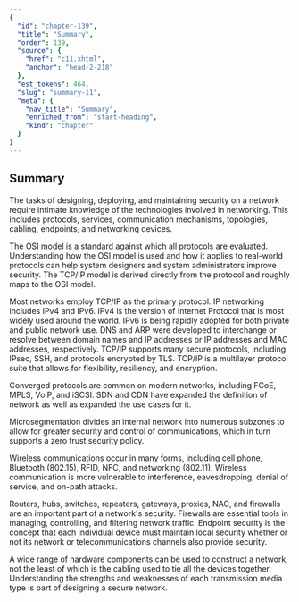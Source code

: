 ```yaml
---
{
  "id": "chapter-139",
  "title": "Summary",
  "order": 139,
  "source": {
    "href": "c11.xhtml",
    "anchor": "head-2-218"
  },
  "est_tokens": 464,
  "slug": "summary-11",
  "meta": {
    "nav_title": "Summary",
    "enriched_from": "start-heading",
    "kind": "chapter"
  }
}
---
```

## Summary

The tasks of designing, deploying, and maintaining security on a network require intimate knowledge of the technologies involved in networking. This includes protocols, services, communication mechanisms, topologies, cabling, endpoints, and networking devices.

The OSI model is a standard against which all protocols are evaluated. Understanding how the OSI model is used and how it applies to real-world protocols can help system designers and system administrators improve security. The TCP/IP model is derived directly from the protocol and roughly maps to the OSI model.

Most networks employ TCP/IP as the primary protocol. IP networking includes IPv4 and IPv6. IPv4 is the version of Internet Protocol that is most widely used around the world. IPv6 is being rapidly adopted for both private and public network use. DNS and ARP were developed to interchange or resolve between domain names and IP addresses or IP addresses and MAC addresses, respectively. TCP/IP supports many secure protocols, including IPsec, SSH, and protocols encrypted by TLS. TCP/IP is a multilayer protocol suite that allows for flexibility, resiliency, and encryption.

Converged protocols are common on modern networks, including FCoE, MPLS, VoIP, and iSCSI. SDN and CDN have expanded the definition of network as well as expanded the use cases for it.

Microsegmentation divides an internal network into numerous subzones to allow for greater security and control of communications, which in turn supports a zero trust security policy.

Wireless communications occur in many forms, including cell phone, Bluetooth (802.15), RFID, NFC, and networking (802.11). Wireless communication is more vulnerable to interference, eavesdropping, denial of service, and on-path attacks.

Routers, hubs, switches, repeaters, gateways, proxies, NAC, and firewalls are an important part of a network's security. Firewalls are essential tools in managing, controlling, and filtering network traffic. Endpoint security is the concept that each individual device must maintain local security whether or not its network or telecommunications channels also provide security.

A wide range of hardware components can be used to construct a network, not the least of which is the cabling used to tie all the devices together. Understanding the strengths and weaknesses of each transmission media type is part of designing a secure network.
